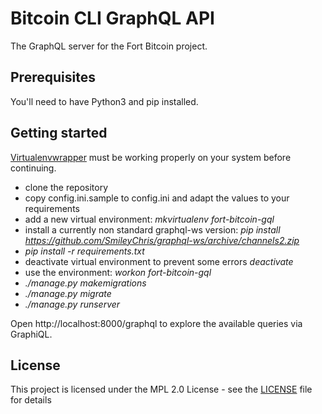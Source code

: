# Bitcoin CLI GraphQL API

The GraphQL server for the Fort Bitcoin project.

## Prerequisites

You'll need to have Python3 and pip installed.

## Getting started

[Virtualenvwrapper](http://virtualenvwrapper.readthedocs.io/en/latest/install.html) must be working properly on your system before continuing.

- clone the repository
- copy config.ini.sample to config.ini and adapt the values to your requirements
- add a new virtual environment: _mkvirtualenv fort-bitcoin-gql_
- install a currently non standard graphql-ws version: _pip install https://github.com/SmileyChris/graphql-ws/archive/channels2.zip_
- _pip install -r requirements.txt_
- deactivate virtual environment to prevent some errors _deactivate_
- use the environment: _workon fort-bitcoin-gql_
- _./manage.py makemigrations_
- _./manage.py migrate_
- _./manage.py runserver_

Open http://localhost:8000/graphql to explore the available queries via GraphiQL.

## License

This project is licensed under the MPL 2.0 License - see the [LICENSE](LICENSE) file for details
